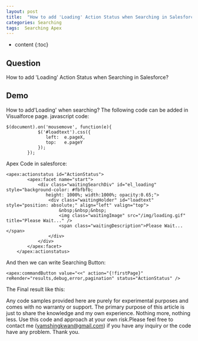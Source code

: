 ```yaml
---
layout: post
title:  "How to add 'Loading' Action Status when Searching in Salesforce?"
categories: Searching
tags:  Searching Apex
---
```

* content
{:toc}

## Question

How to add 'Loading' Action Status when Searching in Salesforce?






## Demo


How to add'Loading' when searching?
The following code can be added in Visualforce page.
javascript code:

```
$(document).on('mousemove', function(e){
            $('#loadtext').css({
               left:  e.pageX,
               top:   e.pageY
            });
        });
```

Apex Code in salesforce:

```
<apex:actionstatus id="ActionStatus">
        <apex:facet name="start">
            <div class="waitingSearchDiv" id="el_loading" style="background-color: #fbfbfb;
               height: 1000%; width:1000%; opacity:0.65;"> 
                <div class="waitingHolder" id="loadtext" style="position: absolute;" align="left" valign="top">
                    &nbsp;&nbsp;&nbsp;
                    <img class="waitingImage" src="/img/loading.gif" title="Please Wait..." />
                    <span class="waitingDescription">Please Wait...</span>
                </div>
            </div>
        </apex:facet>
    </apex:actionstatus> 
```

And then we can write Searching Button:

```
<apex:commandButton value="<<" action="{!firstPage}" reRender="results,debug,error,pagination" status="ActionStatus" />
```

The Final result like this:




Any code samples provided here are purely for experimental purposes and comes with no warranty or support.  The primary purpose of this article is just to share the knowledge and my own experience. Nothing more, nothing less. Use this code and approach at your own risk.Please feel free to contact me (yamshingkwan@gmail.com) if you have any inquiry or the code have any problem. Thank you.

